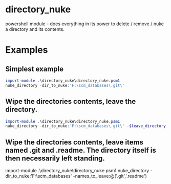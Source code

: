 directory_nuke
==============

powershell module - does everything in its power to delete / remove / nuke a directory and its contents.

# Examples
## Simplest example
```powershell
import-module .\directory_nuke\directory_nuke.psm1
nuke_directory -dir_to_nuke:'F:\scm_databases\.git\'
```

## Wipe the directories contents, leave the directory.
```powershell
import-module .\directory_nuke\directory_nuke.psm1
nuke_directory -dir_to_nuke:'F:\scm_databases\.git\' -$leave_directory
```

## Wipe the directories contents, leave items named .git and .readme.  The directory itself is then necessarily left standing.
import-module .\directory_nuke\directory_nuke.psm1
nuke_directory -dir_to_nuke:'F:\scm_databases\' -names_to_leave:@('.git','.readme')
```
